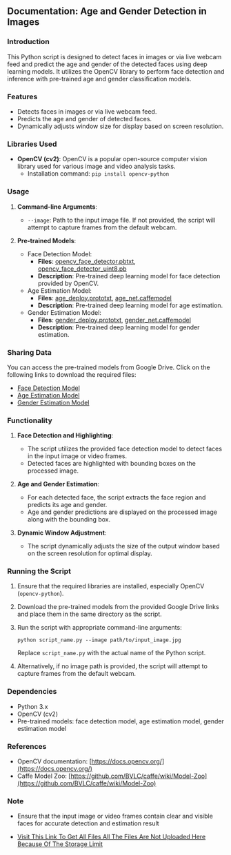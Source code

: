 ## Documentation: Age and Gender Detection in Images

### Introduction
This Python script is designed to detect faces in images or via live webcam feed and predict the age and gender of the detected faces using deep learning models. It utilizes the OpenCV library to perform face detection and inference with pre-trained age and gender classification models.

### Features
- Detects faces in images or via live webcam feed.
- Predicts the age and gender of detected faces.
- Dynamically adjusts window size for display based on screen resolution.

### Libraries Used
- **OpenCV (cv2)**: OpenCV is a popular open-source computer vision library used for various image and video analysis tasks.
  - Installation command: `pip install opencv-python`

### Usage
1. **Command-line Arguments**:
   - `--image`: Path to the input image file. If not provided, the script will attempt to capture frames from the default webcam.

2. **Pre-trained Models**:
   - Face Detection Model:
     - **Files**: [opencv_face_detector.pbtxt](insert_drive_link_here), [opencv_face_detector_uint8.pb](insert_drive_link_here)
     - **Description**: Pre-trained deep learning model for face detection provided by OpenCV.
   - Age Estimation Model:
     - **Files**: [age_deploy.prototxt](insert_drive_link_here), [age_net.caffemodel](insert_drive_link_here)
     - **Description**: Pre-trained deep learning model for age estimation.
   - Gender Estimation Model:
     - **Files**: [gender_deploy.prototxt](insert_drive_link_here), [gender_net.caffemodel](insert_drive_link_here)
     - **Description**: Pre-trained deep learning model for gender estimation.

### Sharing Data
You can access the pre-trained models from Google Drive. Click on the following links to download the required files:
- [Face Detection Model](insert_drive_link_here)
- [Age Estimation Model](insert_drive_link_here)
- [Gender Estimation Model](insert_drive_link_here)

### Functionality
1. **Face Detection and Highlighting**:
   - The script utilizes the provided face detection model to detect faces in the input image or video frames.
   - Detected faces are highlighted with bounding boxes on the processed image.

2. **Age and Gender Estimation**:
   - For each detected face, the script extracts the face region and predicts its age and gender.
   - Age and gender predictions are displayed on the processed image along with the bounding box.

3. **Dynamic Window Adjustment**:
   - The script dynamically adjusts the size of the output window based on the screen resolution for optimal display.

### Running the Script
1. Ensure that the required libraries are installed, especially OpenCV (`opencv-python`).
2. Download the pre-trained models from the provided Google Drive links and place them in the same directory as the script.
3. Run the script with appropriate command-line arguments:
   ```
   python script_name.py --image path/to/input_image.jpg
   ```
   Replace `script_name.py` with the actual name of the Python script.

4. Alternatively, if no image path is provided, the script will attempt to capture frames from the default webcam.

### Dependencies
- Python 3.x
- OpenCV (cv2)
- Pre-trained models: face detection model, age estimation model, gender estimation model

### References
- OpenCV documentation: [https://docs.opencv.org/](https://docs.opencv.org/)
- Caffe Model Zoo: [https://github.com/BVLC/caffe/wiki/Model-Zoo](https://github.com/BVLC/caffe/wiki/Model-Zoo)

### Note
- Ensure that the input image or video frames contain clear and visible faces for accurate detection and estimation result

- [Visit This Link To Get All Files All The Files Are Not Uploaded Here Because Of The Storage Limit](https://drive.google.com/drive/folders/11qiKEyQheYdNhmewejAWYG7IY0PrvuwC?usp=drive_link)
